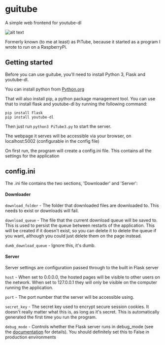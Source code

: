 # guitube
A simple web frontend for youtube-dl

![alt text](https://github.com/MyopicBadger/guitube/raw/master/doc/example.png "Guitube in action")

Formerly known (to me at least) as PiTube, because it started as a program I wrote to run on a RaspberryPi.

## Getting started

Before you can use guitube, you'll need to install Python 3, Flask and youtube-dl.

You can install python from [Python.org](https://www.python.org/)

That will also install pip, a python package management tool. You can use that to install flask and youtube-dl by running the following command:

```
pip install Flask
pip install youtube-dl
```

Then just run `python3 PiTube3.py` to start the server.

The webpage it serves will be accessible via your browser, on localhost:5002 (configurable in the config file)

On first run, the program will create a config.ini file. This contains all the settings for the application

## config.ini

The .ini file contains the two sections, 'Downloader' and 'Server':

#### Downloader

`download_folder` - The folder that downloaded files are downloaded to. This needs to exist or downloads will fail.

`download_queue` - The file that the current download queue will be saved to. This is used to persist the queue between restarts of the application. This will be created if it doesn't exist, so you can delete it to delete the queue if you want, although you could just delete them on the page instead.

`dumb_download_queue` - Ignore this, it's dumb.

#### Server

Server settings are configuration passed through to the built in Flask server

`host` - When set to 0.0.0.0, the hosted pages will be visible to other users on the network. When set to 127.0.0.1 they will only be visible on the computer running the application.

`port` - The port number that the server will be accessible using.

`secret_key` - The secret key used to encrypt secure session cookies. It doesn't really matter what this is, as long as it's secret. This is automatically generated the first time you run the program.

`debug_mode` - Controls whether the Flask server runs in debug_mode (see the [documentation](http://werkzeug.pocoo.org/docs/0.14/debug/) for details). You should definitely set this to False in production environments

